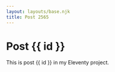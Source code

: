 ```yaml
---
layout: layouts/base.njk
title: Post 2565
---
```


# Post {{ id }}

This is post {{ id }} in my Eleventy project.
